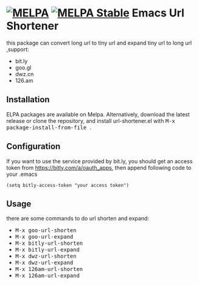 [![MELPA](http://melpa.org/packages/url-shortener-badge.svg)](http://melpa.org/#/url-shortener)
[![MELPA Stable](http://stable.melpa.org/packages/url-shortener-badge.svg)](http://stable.melpa.org/#/url-shortener)
Emacs Url Shortener
=====================

  this package can convert long url to tiny url and expand tiny url to long url
  ,support:

  * bit.ly
  * goo.gl
  * dwz.cn
  * 126.am

Installation
------------

ELPA packages are available on Melpa. Alternatively, download
the latest release or clone the repository, and install
url-shortener.el with <kbd> M-x package-install-from-file </kbd>.

Configuration
------------

If you want to use the service provided by bit.ly, you should get an
access token from https://bitly.com/a/oauth_apps, then append
following code to your .emacs

```emacs-lisp
(setq bitly-access-token "your access token")
```

Usage
------------

there are some commands to do url shorten and expand:

* <kbd> M-x goo-url-shorten </kbd>
* <kbd> M-x goo-url-expand </kbd>
* <kbd> M-x bitly-url-shorten </kbd>
* <kbd> M-x bitly-url-expand </kbd>
* <kbd> M-x dwz-url-shorten </kbd>
* <kbd> M-x dwz-url-expand </kbd>
* <kbd> M-x 126am-url-shorten </kbd>
* <kbd> M-x 126am-url-expand </kbd>
